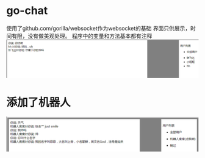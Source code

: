 # go-chat
 使用了github.com/gorilla/websocket作为websocket的基础
 界面只供展示，时间有限，没有做美观处理。
 程序中的变量和方法基本都有注释
 ![Image text](https://github.com/kukunet/go-chat/blob/master/img/jietu.png)

  # 添加了机器人
 ![Image text](https://github.com/kukunet/go-chat/blob/master/img/jiqiren.png)
